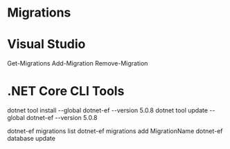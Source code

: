 
# Migrations

# Visual Studio
Get-Migrations
Add-Migration
Remove-Migration

# .NET Core CLI Tools
dotnet tool install --global dotnet-ef --version 5.0.8
dotnet tool update --global dotnet-ef --version 5.0.8

dotnet-ef migrations list
dotnet-ef migrations add MigrationName
dotnet-ef database update
